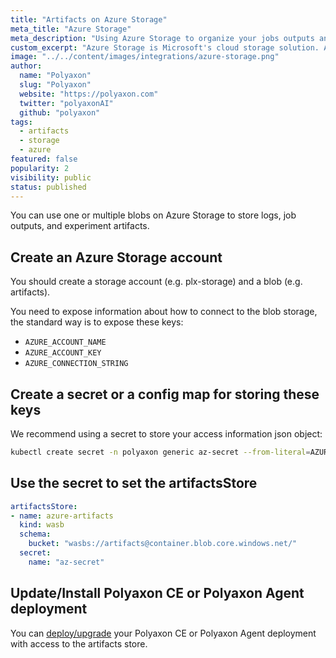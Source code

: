 ```yaml
---
title: "Artifacts on Azure Storage"
meta_title: "Azure Storage"
meta_description: "Using Azure Storage to organize your jobs outputs and experiment artifacts. Polyaxon allows users to connect to one or multiple blobs on Azure Storage to store job outputs and experiment artifacts."
custom_excerpt: "Azure Storage is Microsoft's cloud storage solution. Azure Storage provides storage for data objects that is highly available, secure, durable, massively scalable cloud storage solution."
image: "../../content/images/integrations/azure-storage.png"
author:
  name: "Polyaxon"
  slug: "Polyaxon"
  website: "https://polyaxon.com"
  twitter: "polyaxonAI"
  github: "polyaxon"
tags: 
  - artifacts
  - storage
  - azure
featured: false
popularity: 2
visibility: public
status: published
---
```


You can use one or multiple blobs on Azure Storage to store logs, job outputs, and experiment artifacts.

## Create an Azure Storage account

You should create a storage account (e.g. plx-storage) and a blob (e.g. artifacts). 

You need to expose information about how to connect to the blob storage, the standard way is to expose these keys:

 * `AZURE_ACCOUNT_NAME`
 * `AZURE_ACCOUNT_KEY`
 * `AZURE_CONNECTION_STRING`

## Create a secret or a config map for storing these keys

We recommend using a secret to store your access information json object:

```bash
kubectl create secret -n polyaxon generic az-secret --from-literal=AZURE_ACCOUNT_NAME=account --from-literal=AZURE_ACCOUNT_KEY=hash-key
```

## Use the secret to set the artifactsStore

```yaml
artifactsStore:
- name: azure-artifacts
  kind: wasb
  schema:
    bucket: "wasbs://artifacts@container.blob.core.windows.net/"
  secret:
    name: "az-secret"
```

## Update/Install Polyaxon CE or Polyaxon Agent deployment

You can [deploy/upgrade](/docs/setup/) your Polyaxon CE or Polyaxon Agent deployment with access to the artifacts store.
